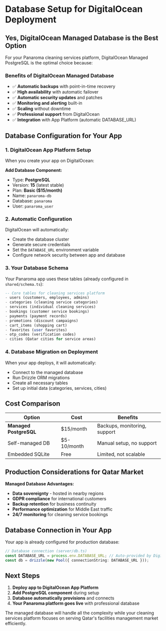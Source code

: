 # Database Setup for DigitalOcean Deployment

## Yes, DigitalOcean Managed Database is the Best Option

For your Panaroma cleaning services platform, DigitalOcean Managed PostgreSQL is the optimal choice because:

### Benefits of DigitalOcean Managed Database
- ✅ **Automatic backups** with point-in-time recovery
- ✅ **High availability** with automatic failover
- ✅ **Automatic security updates** and patches
- ✅ **Monitoring and alerting** built-in
- ✅ **Scaling** without downtime
- ✅ **Professional support** from DigitalOcean
- ✅ **Integration** with App Platform (automatic DATABASE_URL)

## Database Configuration for Your App

### 1. DigitalOcean App Platform Setup
When you create your app on DigitalOcean:

**Add Database Component:**
- Type: **PostgreSQL**
- Version: **15** (latest stable)
- Plan: **Basic ($15/month)**
- Name: `panaroma-db`
- Database: `panaroma`
- User: `panaroma_user`

### 2. Automatic Configuration
DigitalOcean will automatically:
- Create the database cluster
- Generate secure credentials
- Set the `DATABASE_URL` environment variable
- Configure network security between app and database

### 3. Your Database Schema
Your Panaroma app uses these tables (already configured in `shared/schema.ts`):

```sql
-- Core tables for cleaning services platform
- users (customers, employees, admins)
- categories (cleaning service categories)
- services (individual cleaning services)
- bookings (customer service bookings)
- payments (payment records)
- promotions (discount campaigns)
- cart_items (shopping cart)
- favorites (user favorites)
- otp_codes (verification codes)
- cities (Qatar cities for service areas)
```

### 4. Database Migration on Deployment
When your app deploys, it will automatically:
- Connect to the managed database
- Run Drizzle ORM migrations
- Create all necessary tables
- Set up initial data (categories, services, cities)

## Cost Comparison

| Option | Cost | Benefits |
|--------|------|----------|
| **Managed PostgreSQL** | $15/month | Backups, monitoring, support |
| Self-managed DB | $5-10/month | Manual setup, no support |
| Embedded SQLite | Free | Limited, not scalable |

## Production Considerations for Qatar Market

**Managed Database Advantages:**
- **Data sovereignty** - hosted in nearby regions
- **GDPR compliance** for international customers  
- **Backup retention** for business continuity
- **Performance optimization** for Middle East traffic
- **24/7 monitoring** for cleaning service bookings

## Database Connection in Your App

Your app is already configured for production database:

```typescript
// Database connection (server/db.ts)
const DATABASE_URL = process.env.DATABASE_URL; // Auto-provided by DigitalOcean
const db = drizzle(new Pool({ connectionString: DATABASE_URL }));
```

## Next Steps

1. **Deploy app to DigitalOcean App Platform**
2. **Add PostgreSQL component** during setup
3. **Database automatically provisions** and connects
4. **Your Panaroma platform goes live** with professional database

The managed database will handle all the complexity while your cleaning services platform focuses on serving Qatar's facilities management market efficiently.